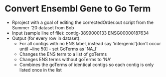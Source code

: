 # Convert Ensembl Gene to Go Term

- Rproject with a goal of editing the correctedOrder.out script from the Summer '20 dataset from Bob
- Input (sample line of file): contig-3899000133 ENSG00000187634 
- Output (for every row in dataset):
    - For all contigs with no ENS label, instead say 'intergenic'[don't occur until ~line 50] - set GoTerms as 'NA_I'
    - Changes the ENS term to a list of goTerms
    - Changes ENS terms without goTerms to 'NA'
    - Combines the goTerms of identical contigs so each contig is only listed once in the list  
